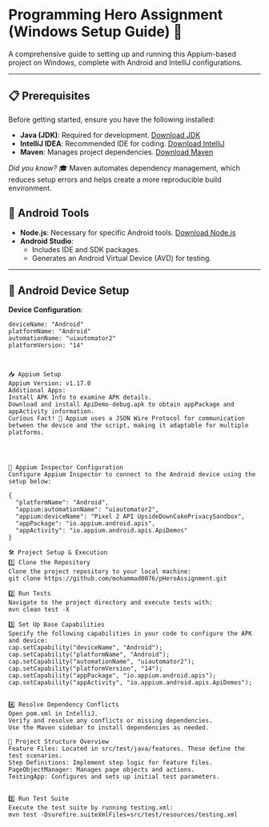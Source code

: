 # Programming Hero Assignment (Windows Setup Guide) 🚀

A comprehensive guide to setting up and running this Appium-based project on Windows, complete with Android and IntelliJ configurations.

---

## 📋 Prerequisites
Before getting started, ensure you have the following installed:

- **Java (JDK)**: Required for development. [Download JDK](https://www.oracle.com/java/technologies/javase-downloads.html)
- **IntelliJ IDEA**: Recommended IDE for coding. [Download IntelliJ](https://www.jetbrains.com/idea/download/)
- **Maven**: Manages project dependencies. [Download Maven](https://maven.apache.org/download.cgi)

*Did you know?* 🎓 Maven automates dependency management, which reduces setup errors and helps create a more reproducible build environment.

## 📲 Android Tools
- **Node.js**: Necessary for specific Android tools. [Download Node.js](https://nodejs.org/)
- **Android Studio**:
  - Includes IDE and SDK packages.
  - Generates an Android Virtual Device (AVD) for testing.

---

## 📱 Android Device Setup
**Device Configuration**:
```properties
deviceName: "Android"
platformName: "Android"
automationName: "uiautomator2"
platformVersion: "14"



📥 Appium Setup
Appium Version: v1.17.0
Additional Apps:
Install APK Info to examine APK details.
Download and install ApiDemo-debug.apk to obtain appPackage and appActivity information.
Curious Fact! 🚀 Appium uses a JSON Wire Protocol for communication between the device and the script, making it adaptable for multiple platforms.




🔌 Appium Inspector Configuration
Configure Appium Inspector to connect to the Android device using the setup below:

{
  "platformName": "Android",
  "appium:automationName": "uiautomator2",
  "appium:deviceName": "Pixel 2 API UpsideDownCakePrivacySandbox",
  "appPackage": "io.appium.android.apis",
  "appActivity": "io.appium.android.apis.ApiDemos"
}

🛠️ Project Setup & Execution
1️⃣ Clone the Repository
Clone the project repository to your local machine:
git clone https://github.com/mohammad0076/pHeroAssignment.git

2️⃣ Run Tests
Navigate to the project directory and execute tests with:
mvn clean test -X

3️⃣ Set Up Base Capabilities
Specify the following capabilities in your code to configure the APK and device:
cap.setCapability("deviceName", "Android");
cap.setCapability("platformName", "Android");
cap.setCapability("automationName", "uiautomator2");
cap.setCapability("platformVersion", "14");
cap.setCapability("appPackage", "io.appium.android.apis");
cap.setCapability("appActivity", "io.appium.android.apis.ApiDemos");


4️⃣ Resolve Dependency Conflicts
Open pom.xml in IntelliJ.
Verify and resolve any conflicts or missing dependencies.
Use the Maven sidebar to install dependencies as needed.

🧩 Project Structure Overview
Feature Files: Located in src/test/java/features. These define the test scenarios.
Step Definitions: Implement step logic for feature files.
PageObjectManager: Manages page objects and actions.
TestingApp: Configures and sets up initial test parameters.


5️⃣ Run Test Suite
Execute the test suite by running testing.xml:
mvn test -Dsurefire.suiteXmlFiles=src/test/resources/testing.xml
